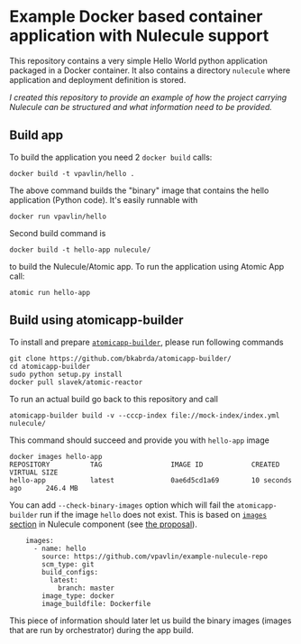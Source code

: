 # Example Docker based container application with Nulecule support

This repository contains a very simple Hello World python application packaged in a Docker container. It also contains a directory `nulecule` where application and deployment definition is stored.

_I created this repository to provide an example of how the project carrying Nulecule can be structured and what information need to be provided._

## Build app

To build the application you need 2 `docker build` calls:

```
docker build -t vpavlin/hello .
```

The above command builds the "binary" image that contains the hello application (Python code). It's easily runnable with

```
docker run vpavlin/hello
```

Second build command is

```
docker build -t hello-app nulecule/
```

to build the Nulecule/Atomic app. To run the application using Atomic App call:

```
atomic run hello-app
```

## Build using atomicapp-builder

To install and prepare [`atomicapp-builder`](https://github.com/bkabrda/atomicapp-builder/), please run following commands

```
git clone https://github.com/bkabrda/atomicapp-builder/
cd atomicapp-builder
sudo python setup.py install
docker pull slavek/atomic-reactor
```

To run an actual build go back to this repository and call

```
atomicapp-builder build -v --cccp-index file://mock-index/index.yml nulecule/
```

This command should succeed and provide you with `hello-app` image

```
docker images hello-app
REPOSITORY          TAG                 IMAGE ID            CREATED             VIRTUAL SIZE
hello-app           latest              0ae6d5cd1a69        10 seconds ago      246.4 MB

```

You can add `--check-binary-images` option which will fail the `atomicapp-builder` run if the image `hello` does not exist. This is based on [`images` section](nulecule/Nulecule) in Nulecule component (see [the proposal](https://github.com/bkabrda/nulecule-images/)).

```
    images:
      - name: hello
        source: https://github.com/vpavlin/example-nulecule-repo
        scm_type: git
        build_configs:
          latest:
            branch: master
        image_type: docker
        image_buildfile: Dockerfile
```

This piece of information should later let us build the binary images (images that are run by orchestrator) during the app build.
